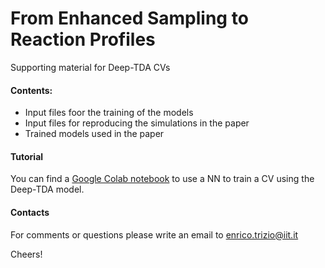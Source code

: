 # From Enhanced Sampling to Reaction Profiles
Supporting material for Deep-TDA CVs

#### Contents:
  - Input files foor the training of the models
  - Input files for reproducing the simulations in the paper
  - Trained models used in the paper

#### Tutorial
You can find a [Google Colab notebook](https://colab.research.google.com/drive/1TO7bAkmIznsdfea2i5NXfNtytJrnkkIt?usp=sharing) to use a NN to train a CV using the Deep-TDA model.


#### Contacts
For comments or questions please write an email to enrico.trizio@iit.it

Cheers!
